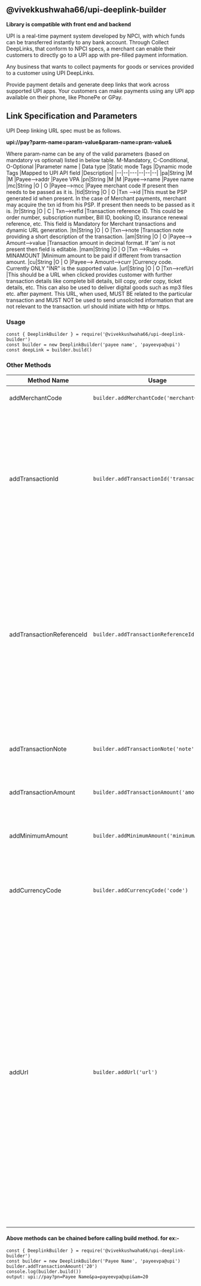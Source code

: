 
## @vivekkushwaha66/upi-deeplink-builder
**Library is compatible with front end and backend**

UPI is a real-time payment system developed by NPCI, with which funds can be transferred instantly to any bank account. Through Collect DeepLinks, that conform to NPCI specs, a merchant can enable their customers to directly go to a UPI app with pre-filled payment information.

Any business that wants to collect payments for goods or services provided to a customer using UPI DeepLinks.

Provide payment details and generate deep links that work across supported UPI apps. Your customers can make payments using any UPI app available on their phone, like PhonePe or GPay.

## Link Specification and Parameters
UPI Deep linking URL spec must be as follows.

**upi://pay?parm-name=param-value&param-name=pram-value&**

Where param-name can be any of the valid parameters (based on mandatory vs
optional) listed in below table. M-Mandatory, C-Conditional, O-Optional
|Parameter name  | Data type |Static mode Tags	|Dynamic mode Tags  |Mapped to UPI API field  |Description|
|--|--|---|--|--|--|
|pa|String  |M	|M  |Payee-->addr  |Payee VPA
|pn|String  |M	|M |Payee-->name  |Payee name
|mc|String  |O	| O |Payee-->mcc  |Payee merchant code If present then needs to be passed as it is.
|tid|String  |O	| O |Txn -->id  |This must be PSP generated id when present. In the case of Merchant payments, merchant may acquire the txn id from his PSP. If present then needs to be passed as it is.
|tr|String  |O	| C | Txn-->refId |Transaction reference ID. This could be order number, subscription number, Bill ID, booking ID, insurance renewal reference, etc. This field is Mandatory for Merchant transactions and dynamic URL generation.
|tn|String  |O	| O |Txn-->note  |Transaction note providing a short description of the transaction.
|am|String  |O	| O |Payee--> Amount-->value  |Transaction amount in decimal format. If ‘am’ is not present then field is editable.
|mam|String  |O	| O |Txn -->Rules --> MINAMOUNT  |Minimum amount to be paid if different from transaction amount.
|cu|String  |O	| O |Payee--> Amount-->curr  |Currency code. Currently ONLY "INR" is the supported value.
|url|String  |O	| O |Txn-->refUrl  |This should be a URL when clicked provides customer with further transaction details like complete bill details, bill copy, order copy, ticket details, etc. This can also be used to deliver digital goods such as mp3 files etc. after payment. This URL, when used, MUST BE related to the particular transaction and MUST NOT be used to send unsolicited information that are not relevant to the transaction. url should initiate with http or https.


### Usage
    const { DeeplinkBuilder } = require('@vivekkushwaha66/upi-deeplink-builder')
    const builder = new DeeplinkBuilder('payee name', 'payeevpa@upi')
    const deepLink = builder.build()

### Other Methods
| Method Name | Usage | Description |
|--|--|--|
|addMerchantCode  | `builder.addMerchantCode('merchantCode') ` |Payee merchant code
|addTransactionId| `builder.addTransactionId('transactionId') ` |This must be PSP generated id when present. In the case of Merchant payments, merchant may acquire the txn id from his PSP. If present then needs to be passed as it is
|addTransactionReferenceId| `builder.addTransactionReferenceId('refId') ` |Transaction reference ID. This could be order number, subscription number, Bill ID, booking ID, insurance renewal reference, etc. This field is Mandatory for Merchant transactions and dynamic URL generation
|addTransactionNote| `builder.addTransactionNote('note') ` |Transaction note providing a short description of the transaction
|addTransactionAmount| `builder.addTransactionAmount('amount') ` |Transaction amount in decimal format.
|addMinimumAmount| `builder.addMinimumAmount('minimumAmount') ` |Minimum amount to be paid if different from transaction amount.
|addCurrencyCode| `builder.addCurrencyCode('code') ` |* Currency code. Currently ONLY “INR” is the supported value
|addUrl| `builder.addUrl('url') ` |This should be a URL when clicked provides customer with further transaction details like complete bill details, bill copy, order copy, ticket details, etc. This can also be used to deliver digital goods such as mp3 files etc. after payment. This URL, when used, MUST BE related to the particular transaction and MUST NOT be used to send unsolicited information that are not relevant to the transaction.

#### Above methods can be chained before calling build method. for ex:-
    const { DeeplinkBuilder } = require('@vivekkushwaha66/upi-deeplink-builder')
    const builder = new DeeplinkBuilder('Payee Name', 'payeevpa@upi')
    builder.addTransactionAmount('20')
    console.log(builder.build())
    output: upi://pay?pn=Payee Name&pa=payeevpa@upi&am=20